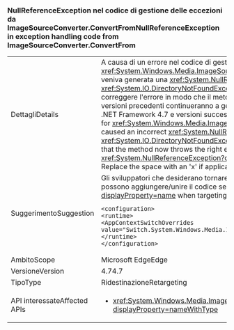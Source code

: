 ### <a name="nullreferenceexception-in-exception-handling-code-from-imagesourceconverterconvertfrom"></a><span data-ttu-id="455aa-101">NullReferenceException nel codice di gestione delle eccezioni da ImageSourceConverter.ConvertFrom</span><span class="sxs-lookup"><span data-stu-id="455aa-101">NullReferenceException in exception handling code from ImageSourceConverter.ConvertFrom</span></span>

|   |   |
|---|---|
|<span data-ttu-id="455aa-102">Dettagli</span><span class="sxs-lookup"><span data-stu-id="455aa-102">Details</span></span>|<span data-ttu-id="455aa-103">A causa di un errore nel codice di gestione delle eccezioni per <xref:System.Windows.Media.ImageSourceConverter.ConvertFrom(System.ComponentModel.ITypeDescriptorContext,System.Globalization.CultureInfo,System.Object)> veniva generata una <xref:System.NullReferenceException?displayProperty=name> non corretta invece dell'eccezione prevista (ad esempio <xref:System.IO.DirectoryNotFoundException?displayProperty=name>, <xref:System.IO.FileNotFoundException?displayProperty=name>). Questa modifica consente di correggere l'errore in modo che il metodo generi ora l'eccezione appropriata. Per impostazione predefinita tutte le applicazioni destinate a .NET Framework 4.6.2 e versioni precedenti continueranno a generare <xref:System.NullReferenceException?displayProperty=name> per garantire la compatibilità. Gli sviluppatori di applicazioni .NET Framework 4.7 e versioni successive dovrebbe vedere le eccezioni corrette. // Sostituire lo spazio con una "x" se applicabile</span><span class="sxs-lookup"><span data-stu-id="455aa-103">An error in the exception handling code for <xref:System.Windows.Media.ImageSourceConverter.ConvertFrom(System.ComponentModel.ITypeDescriptorContext,System.Globalization.CultureInfo,System.Object)> caused an incorrect <xref:System.NullReferenceException?displayProperty=name> to be thrown instead of the intended exception (e.g. <xref:System.IO.DirectoryNotFoundException?displayProperty=name>, <xref:System.IO.FileNotFoundException?displayProperty=name>), this change corrects that error so that the method now throws the right exception.By default all applications targeting .NET Framework 4.6.2 and below will continue to throw <xref:System.NullReferenceException?displayProperty=name> for compatibility, developers targeting .NET Framework 4.7 and above should see the right exceptions.// Replace the space with an 'x' if applicable</span></span>|
|<span data-ttu-id="455aa-104">Suggerimento</span><span class="sxs-lookup"><span data-stu-id="455aa-104">Suggestion</span></span>|<span data-ttu-id="455aa-105">Gli sviluppatori che desiderano tornare al recupero di <xref:System.NullReferenceException?displayProperty=name> quando usano .NET Framework 4.7 come destinazione possono aggiungere/unire il codice seguente nel file App.config della propria applicazione:</span><span class="sxs-lookup"><span data-stu-id="455aa-105">Developers who wish to revert to getting <xref:System.NullReferenceException?displayProperty=name> when targeting .NET Framework 4.7 can add/merge the following to their application's App.config file:</span></span><pre><code class="language-xml">&lt;configuration&gt;&#13;&#10;&lt;runtime&gt;&#13;&#10;&lt;AppContextSwitchOverrides value=&quot;Switch.System.Windows.Media.ImageSourceConverter.OverrideExceptionWithNullReferenceException=true&quot;/&gt;&#13;&#10;&lt;/runtime&gt;&#13;&#10;&lt;/configuration&gt;&#13;&#10;</code></pre>|
|<span data-ttu-id="455aa-106">Ambito</span><span class="sxs-lookup"><span data-stu-id="455aa-106">Scope</span></span>|<span data-ttu-id="455aa-107">Microsoft Edge</span><span class="sxs-lookup"><span data-stu-id="455aa-107">Edge</span></span>|
|<span data-ttu-id="455aa-108">Versione</span><span class="sxs-lookup"><span data-stu-id="455aa-108">Version</span></span>|<span data-ttu-id="455aa-109">4.7</span><span class="sxs-lookup"><span data-stu-id="455aa-109">4.7</span></span>|
|<span data-ttu-id="455aa-110">Tipo</span><span class="sxs-lookup"><span data-stu-id="455aa-110">Type</span></span>|<span data-ttu-id="455aa-111">Ridestinazione</span><span class="sxs-lookup"><span data-stu-id="455aa-111">Retargeting</span></span>|
|<span data-ttu-id="455aa-112">API interessate</span><span class="sxs-lookup"><span data-stu-id="455aa-112">Affected APIs</span></span>|<ul><li><xref:System.Windows.Media.ImageSourceConverter.ConvertFrom(System.ComponentModel.ITypeDescriptorContext,System.Globalization.CultureInfo,System.Object)?displayProperty=nameWithType></li></ul>|

